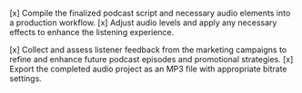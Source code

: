 [x] Compile the finalized podcast script and necessary audio elements into a production workflow.
[x] Adjust audio levels and apply any necessary effects to enhance the listening experience.


[x] Collect and assess listener feedback from the marketing campaigns to refine and enhance future podcast episodes and promotional strategies.
[x] Export the completed audio project as an MP3 file with appropriate bitrate settings.